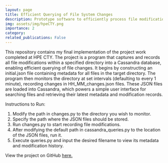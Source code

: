 ```yaml
---
layout: page
title: Efficient Querying of File System Changes
description: Prototype software to efficiently process file modifications.
img: assets/img/hpeCTY.png
importance: 2
category:
related_publications: False
---
```


This repository contains my final implementation of the project work completed at HPE CTY. The project is a program that captures and records all file modifications within a specified directory into a Cassandra database, enabling efficient querying of file changes. It begins by constructing an initial.json file containing metadata for all files in the target directory. The program then monitors the directory at set intervals (defaulting to every 1 minute), recording changes in HH_MM_changes.json files. These JSON files are loaded into Cassandra, which powers a simple user interface for searching files and retrieving their latest metadata and modification records.

Instructions to Run:

1. Modify the path in changes.py to the directory you wish to monitor.
2. Specify the path where the JSON files should be stored.
3. Run changes.py to start recording file modifications.
4. After modifying the default path in cassandra_queries.py to the location of the JSON files, run it.
5. Execute queries.py and input the desired filename to view its metadata and modification history.

View the project on GitHub [here.](https://github.com/sai-samarth/HPE_CTY_2023)